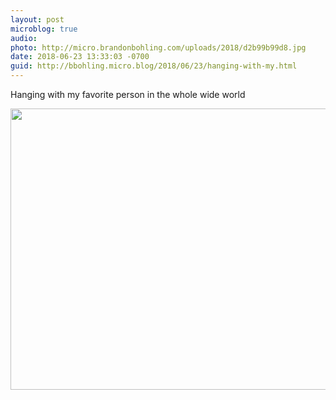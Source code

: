```yaml
---
layout: post
microblog: true
audio: 
photo: http://micro.brandonbohling.com/uploads/2018/d2b99b99d8.jpg
date: 2018-06-23 13:33:03 -0700
guid: http://bbohling.micro.blog/2018/06/23/hanging-with-my.html
---
```

Hanging with my favorite person in the whole wide world

<img src="http://micro.brandonbohling.com/uploads/2018/d2b99b99d8.jpg" width="600" height="450" />
